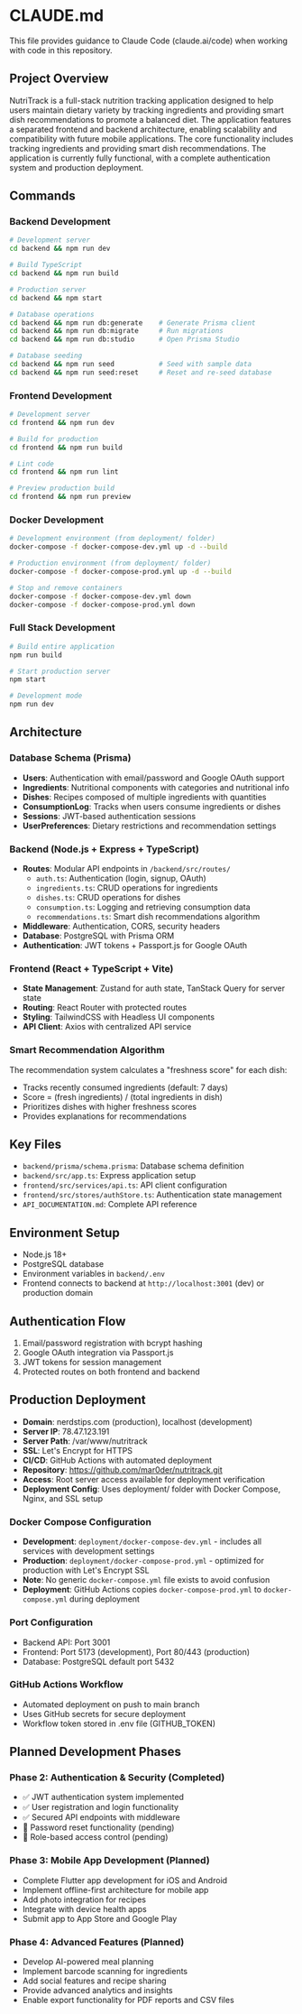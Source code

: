 # CLAUDE.md

This file provides guidance to Claude Code (claude.ai/code) when working with code in this repository.

## Project Overview
NutriTrack is a full-stack nutrition tracking application designed to help users maintain dietary variety by tracking ingredients and providing smart dish recommendations to promote a balanced diet. The application features a separated frontend and backend architecture, enabling scalability and compatibility with future mobile applications. The core functionality includes tracking ingredients and providing smart dish recommendations. The application is currently fully functional, with a complete authentication system and production deployment.

## Commands

### Backend Development
```bash
# Development server
cd backend && npm run dev

# Build TypeScript
cd backend && npm run build

# Production server
cd backend && npm start

# Database operations
cd backend && npm run db:generate    # Generate Prisma client
cd backend && npm run db:migrate     # Run migrations
cd backend && npm run db:studio      # Open Prisma Studio

# Database seeding
cd backend && npm run seed           # Seed with sample data
cd backend && npm run seed:reset     # Reset and re-seed database
```

### Frontend Development
```bash
# Development server
cd frontend && npm run dev

# Build for production
cd frontend && npm run build

# Lint code
cd frontend && npm run lint

# Preview production build
cd frontend && npm run preview
```

### Docker Development
```bash
# Development environment (from deployment/ folder)
docker-compose -f docker-compose-dev.yml up -d --build

# Production environment (from deployment/ folder)
docker-compose -f docker-compose-prod.yml up -d --build

# Stop and remove containers
docker-compose -f docker-compose-dev.yml down
docker-compose -f docker-compose-prod.yml down
```

### Full Stack Development
```bash
# Build entire application
npm run build

# Start production server
npm start

# Development mode
npm run dev
```

## Architecture

### Database Schema (Prisma)
- **Users**: Authentication with email/password and Google OAuth support
- **Ingredients**: Nutritional components with categories and nutritional info
- **Dishes**: Recipes composed of multiple ingredients with quantities
- **ConsumptionLog**: Tracks when users consume ingredients or dishes
- **Sessions**: JWT-based authentication sessions
- **UserPreferences**: Dietary restrictions and recommendation settings

### Backend (Node.js + Express + TypeScript)
- **Routes**: Modular API endpoints in `/backend/src/routes/`
  - `auth.ts`: Authentication (login, signup, OAuth)
  - `ingredients.ts`: CRUD operations for ingredients
  - `dishes.ts`: CRUD operations for dishes
  - `consumption.ts`: Logging and retrieving consumption data
  - `recommendations.ts`: Smart dish recommendations algorithm
- **Middleware**: Authentication, CORS, security headers
- **Database**: PostgreSQL with Prisma ORM
- **Authentication**: JWT tokens + Passport.js for Google OAuth

### Frontend (React + TypeScript + Vite)
- **State Management**: Zustand for auth state, TanStack Query for server state
- **Routing**: React Router with protected routes
- **Styling**: TailwindCSS with Headless UI components
- **API Client**: Axios with centralized API service

### Smart Recommendation Algorithm
The recommendation system calculates a "freshness score" for each dish:
- Tracks recently consumed ingredients (default: 7 days)
- Score = (fresh ingredients) / (total ingredients in dish)
- Prioritizes dishes with higher freshness scores
- Provides explanations for recommendations

## Key Files
- `backend/prisma/schema.prisma`: Database schema definition
- `backend/src/app.ts`: Express application setup
- `frontend/src/services/api.ts`: API client configuration
- `frontend/src/stores/authStore.ts`: Authentication state management
- `API_DOCUMENTATION.md`: Complete API reference

## Environment Setup
- Node.js 18+
- PostgreSQL database
- Environment variables in `backend/.env`
- Frontend connects to backend at `http://localhost:3001` (dev) or production domain

## Authentication Flow
1. Email/password registration with bcrypt hashing
2. Google OAuth integration via Passport.js
3. JWT tokens for session management
4. Protected routes on both frontend and backend

## Production Deployment
- **Domain**: nerdstips.com (production), localhost (development)
- **Server IP**: 78.47.123.191
- **Server Path**: /var/www/nutritrack
- **SSL**: Let's Encrypt for HTTPS
- **CI/CD**: GitHub Actions with automated deployment
- **Repository**: https://github.com/mar0der/nutritrack.git
- **Access**: Root server access available for deployment verification
- **Deployment Config**: Uses deployment/ folder with Docker Compose, Nginx, and SSL setup

### Docker Compose Configuration
- **Development**: `deployment/docker-compose-dev.yml` - includes all services with development settings
- **Production**: `deployment/docker-compose-prod.yml` - optimized for production with Let's Encrypt SSL
- **Note**: No generic `docker-compose.yml` file exists to avoid confusion
- **Deployment**: GitHub Actions copies `docker-compose-prod.yml` to `docker-compose.yml` during deployment

### Port Configuration
- Backend API: Port 3001
- Frontend: Port 5173 (development), Port 80/443 (production)
- Database: PostgreSQL default port 5432

### GitHub Actions Workflow
- Automated deployment on push to main branch
- Uses GitHub secrets for secure deployment
- Workflow token stored in .env file (GITHUB_TOKEN)

## Planned Development Phases

### Phase 2: Authentication & Security (Completed)
- ✅ JWT authentication system implemented
- ✅ User registration and login functionality
- ✅ Secured API endpoints with middleware
- 🔄 Password reset functionality (pending)
- 🔄 Role-based access control (pending)

### Phase 3: Mobile App Development (Planned)
- Complete Flutter app development for iOS and Android
- Implement offline-first architecture for mobile app
- Add photo integration for recipes
- Integrate with device health apps
- Submit app to App Store and Google Play

### Phase 4: Advanced Features (Planned)
- Develop AI-powered meal planning
- Implement barcode scanning for ingredients
- Add social features and recipe sharing
- Provide advanced analytics and insights
- Enable export functionality for PDF reports and CSV files